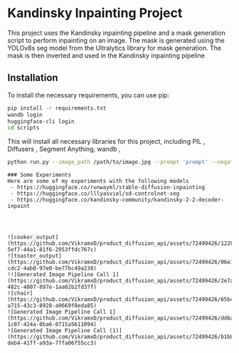 # Kandinsky Inpainting Project

This project uses the Kandinsky inpainting pipeline and a mask generation script to perform inpainting on an image. The mask is generated using the YOLOv8s seg model from the Ultralytics library for mask generation. The mask is then inverted and used in the Kandinsky inpainting pipeline

## Installation

To install the necessary requirements, you can use pip:

```bash
pip install -r requirements.txt
wandb login
huggingface-cli login
cd scripts
```

This will install all necessary libraries for this project, including PIL , Diffusers , Segment Anything, wandb ,

```bash
python run.py --image_path /path/to/image.jpg --prompt 'prompt' --negative_prompt 'negative prompt' --output_dir /path/to/output --mask_dir /path/to/mask --uid unique_id
```










```
### Some Experiments
Here are some of my experiments with the following models
 - https://huggingface.co/runwayml/stable-diffusion-inpainting
 - https://huggingface.co/lllyasviel/sd-controlnet-seg
 - https://huggingface.co/kandinsky-community/kandinsky-2-2-decoder-inpaint




![cooker_output](https://github.com/VikramxD/product_diffusion_api/assets/72499426/1228718b-5ef7-44a1-81f6-2953ffdc767c)
![toaster_output](https://github.com/VikramxD/product_diffusion_api/assets/72499426/06e12aea-cdc2-4ab8-97e0-be77bc49a238)
!![Generated Image Pipeline Call 1](https://github.com/VikramxD/product_diffusion_api/assets/72499426/2e7a804f-482c-4807-897e-1aa02b2fd37f)
![chair](https://github.com/VikramxD/product_diffusion_api/assets/72499426/65bcd04f-a715-43c3-8928-a9669f8eda85)
![Generated Image Pipeline Call 1](https://github.com/VikramxD/product_diffusion_api/assets/72499426/dd6af644-1c07-424a-8ba6-0715a5611094)
![Generated Image Pipeline Call (1)](https://github.com/VikramxD/product_diffusion_api/assets/72499426/b1b8c745-deb4-41ff-a93a-77fa06f55cc3)


